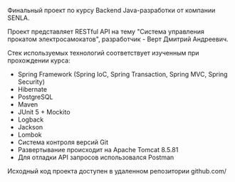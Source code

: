 Финальный проект по курсу Backend Java-разработки от компании SENLA.

Проект представляет RESTful API на тему "Система управления прокатом электросамокатов", 
разработчик - Верт Дмитрий Андреевич.

Стек используемых технологий соответствует изученным при прохождении курса:
- Spring Framework (Spring IoC, Spring Transaction, Spring MVC, Spring Security)
- Hibernate
- PostgreSQL
- Maven
- JUnit 5 + Mockito
- Logback
- Jackson
- Lombok
- Система контроля версий Git
- Развертывание происходит на Apache Tomcat 8.5.81
- Для отладки API запросов использовался Postman

Исходный код проекта доступен в удаленном репозитории github.com/

